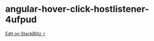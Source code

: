 # angular-hover-click-hostlistener-4ufpud

[Edit on StackBlitz ⚡️](https://stackblitz.com/edit/angular-hover-click-hostlistener-4ufpud)